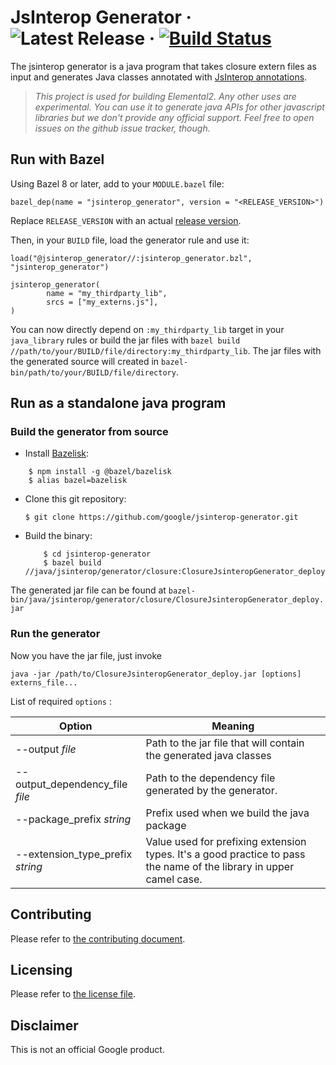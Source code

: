 # JsInterop Generator &middot; ![Latest Release](https://img.shields.io/github/v/release/google/jsinterop-generator) &middot; [![Build Status](https://github.com/google/jsinterop-generator/actions/workflows/ci.yaml/badge.svg)](https://github.com/google/jsinterop-generator/actions/workflows/ci.yaml)

The jsinterop generator is a java program that takes closure extern files as input and generates
Java classes annotated with [JsInterop annotations](https://goo.gl/agme3T).

> *This project is used for building Elemental2.
Any other uses are experimental. You can use it to generate java APIs for other javascript libraries but we don't provide any official support. Feel free to open issues on the github issue tracker, though.*

Run with Bazel
---------------
Using Bazel 8 or later, add to your `MODULE.bazel` file:

```starlark
bazel_dep(name = "jsinterop_generator", version = "<RELEASE_VERSION>")
```

Replace `RELEASE_VERSION` with an actual [release version](https://github.com/google/jsinterop-generator/releases).

Then, in your `BUILD` file, load the generator rule and use it:

```bzl
load("@jsinterop_generator//:jsinterop_generator.bzl", "jsinterop_generator")

jsinterop_generator(
        name = "my_thirdparty_lib",
        srcs = ["my_externs.js"],
)
```

You can now directly depend on `:my_thirdparty_lib` target in your `java_library` rules or build the jar files with `bazel build //path/to/your/BUILD/file/directory:my_thirdparty_lib`.
The jar files with the generated source will created in `bazel-bin/path/to/your/BUILD/file/directory`.

Run as a standalone java program
---------------------------------

### Build the generator from source

- Install [Bazelisk](https://github.com/bazelbuild/bazelisk):

```shell
    $ npm install -g @bazel/bazelisk
    $ alias bazel=bazelisk
```
- Clone this git repository:
  ```shell
  $ git clone https://github.com/google/jsinterop-generator.git
  ```
- Build the binary:
  ```shell
      $ cd jsinterop-generator
      $ bazel build //java/jsinterop/generator/closure:ClosureJsinteropGenerator_deploy.jar
  ```

The generated jar file can be found at `bazel-bin/java/jsinterop/generator/closure/ClosureJsinteropGenerator_deploy.jar`

### Run the generator
Now you have the jar file, just invoke

    java -jar /path/to/ClosureJsinteropGenerator_deploy.jar [options] externs_file...

List of required `options` :

Option | Meaning
------ | -------
--output _file_ | Path to the jar file that will contain the generated java classes
--output_dependency_file _file_ | Path to the dependency file generated by the generator.
--package_prefix _string_ | Prefix used when we build the java package
--extension_type_prefix _string_ | Value used for prefixing extension types. It's a good practice to pass the name of the library in upper camel case.


Contributing
------------
Please refer to [the contributing document](CONTRIBUTING.md).

Licensing
---------
Please refer to [the license file](LICENSE).

Disclaimer
----------
This is not an official Google product.

